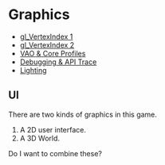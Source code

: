 <!-- Copyright (c) 2023 - Tom Smeets <tom@tsmeets.nl> -->
<!-- graphics.md - Learning about OpenGL, Vulkan, and designing a graphics API -->
# Graphics

- [gl_VertexIndex 1](https://www.youtube.com/watch?v=R-bjXOEQyX8)
- [gl_VertexIndex 2](https://www.youtube.com/watch?v=5zlfJW2VGLM)
- [VAO & Core Profiles](https://www.youtube.com/watch?v=JwAH_YGOcVo)
- [Debugging & API Trace](https://www.youtube.com/watch?v=Wk145_jUsBk)
- [Lighting](https://www.youtube.com/watch?v=x2FHHU50ktQ)


## UI

There are two kinds of graphics in this game.
1. A 2D user interface.
2. A 3D World.

Do I want to combine these?
